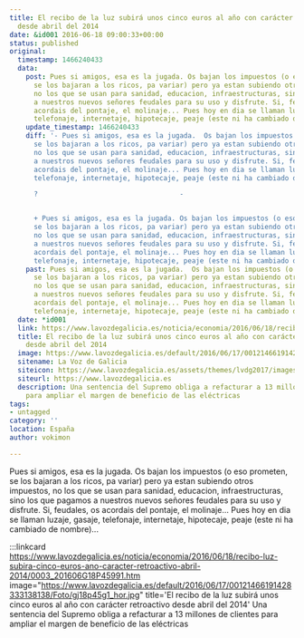 ```yaml
---
title: El recibo de la luz subirá unos cinco euros al año con carácter retroactivo
  desde abril del 2014
date: &id001 2016-06-18 09:00:33+00:00
status: published
original:
  timestamp: 1466240433
  data:
    post: Pues si amigos, esa es la jugada. Os bajan los impuestos (o eso prometen,
      se los bajaran a los ricos, pa variar) pero ya estan subiendo otros impuestos,
      no los que se usan para sanidad, educacion, infraestructuras, sino los que pagamos
      a nuestros nuevos señores feudales para su uso y disfrute. Si, feudales, os
      acordais del pontaje, el molinaje... Pues hoy en dia se llaman luzaje, gasaje,
      telefonaje, internetaje, hipotecaje, peaje (este ni ha cambiado de nombre)...
    update_timestamp: 1466240433
    diff: '- Pues si amigos, esa es la jugada.  Os bajan los impuestos (o eso prometen,
      se los bajaran a los ricos, pa variar) pero ya estan subiendo otros impuestos,
      no los que se usan para sanidad, educacion, infraestructuras, sino los que pagamos
      a nuestros nuevos señores feudales para su uso y disfrute. Si, feudales, os
      acordais del pontaje, el molinaje... Pues hoy en dia se llaman luzaje, gasaje,
      telefonaje, internetaje, hipotecaje, peaje (este ni ha cambiado de nombre)...

      ?                                   -


      + Pues si amigos, esa es la jugada. Os bajan los impuestos (o eso prometen,
      se los bajaran a los ricos, pa variar) pero ya estan subiendo otros impuestos,
      no los que se usan para sanidad, educacion, infraestructuras, sino los que pagamos
      a nuestros nuevos señores feudales para su uso y disfrute. Si, feudales, os
      acordais del pontaje, el molinaje... Pues hoy en dia se llaman luzaje, gasaje,
      telefonaje, internetaje, hipotecaje, peaje (este ni ha cambiado de nombre)...'
    past: Pues si amigos, esa es la jugada.  Os bajan los impuestos (o eso prometen,
      se los bajaran a los ricos, pa variar) pero ya estan subiendo otros impuestos,
      no los que se usan para sanidad, educacion, infraestructuras, sino los que pagamos
      a nuestros nuevos señores feudales para su uso y disfrute. Si, feudales, os
      acordais del pontaje, el molinaje... Pues hoy en dia se llaman luzaje, gasaje,
      telefonaje, internetaje, hipotecaje, peaje (este ni ha cambiado de nombre)...
  date: *id001
  link: https://www.lavozdegalicia.es/noticia/economia/2016/06/18/recibo-luz-subira-cinco-euros-ano-caracter-retroactivo-abril-2014/0003_201606G18P45991.htm
  title: El recibo de la luz subirá unos cinco euros al año con carácter retroactivo
    desde abril del 2014
  image: https://www.lavozdegalicia.es/default/2016/06/17/00121466191428333138138/Foto/gj18p45g1_hor.jpg
  sitename: La Voz de Galicia
  siteicon: https://www.lavozdegalicia.es/assets/themes/lvdg2017/images/favicon/android-icon-192x192.png
  siteurl: https://www.lavozdegalicia.es
  description: Una sentencia del Supremo obliga a refacturar a 13 millones de clientes
    para ampliar el margen de beneficio de las eléctricas
tags:
- untagged
category: ''
location: España
author: vokimon

---
```

Pues si amigos, esa es la jugada. Os bajan los impuestos (o eso prometen, se los bajaran a los ricos, pa variar) pero ya estan subiendo otros impuestos, no los que se usan para sanidad, educacion, infraestructuras, sino los que pagamos a nuestros nuevos señores feudales para su uso y disfrute. Si, feudales, os acordais del pontaje, el molinaje... Pues hoy en dia se llaman luzaje, gasaje, telefonaje, internetaje, hipotecaje, peaje (este ni ha cambiado de nombre)...

:::linkcard https://www.lavozdegalicia.es/noticia/economia/2016/06/18/recibo-luz-subira-cinco-euros-ano-caracter-retroactivo-abril-2014/0003_201606G18P45991.htm image="https://www.lavozdegalicia.es/default/2016/06/17/00121466191428333138138/Foto/gj18p45g1_hor.jpg" title='El recibo de la luz subirá unos cinco euros al año con carácter retroactivo desde abril del 2014'
    Una sentencia del Supremo obliga a refacturar a 13 millones de clientes para ampliar el margen de beneficio de las eléctricas


